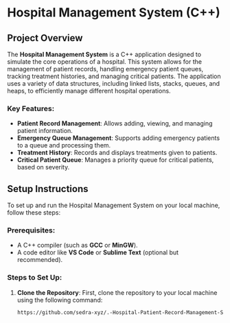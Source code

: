 # Hospital Management System (C++)

## Project Overview

The **Hospital Management System** is a C++ application designed to simulate the core operations of a hospital. This system allows for the management of patient records, handling emergency patient queues, tracking treatment histories, and managing critical patients. The application uses a variety of data structures, including linked lists, stacks, queues, and heaps, to efficiently manage different hospital operations.

### Key Features:
- **Patient Record Management**: Allows adding, viewing, and managing patient information.
- **Emergency Queue Management**: Supports adding emergency patients to a queue and processing them.
- **Treatment History**: Records and displays treatments given to patients.
- **Critical Patient Queue**: Manages a priority queue for critical patients, based on severity.

## Setup Instructions

To set up and run the Hospital Management System on your local machine, follow these steps:

### Prerequisites:
- A C++ compiler (such as **GCC** or **MinGW**).
- A code editor like **VS Code** or **Sublime Text** (optional but recommended).

### Steps to Set Up:
1. **Clone the Repository**:
   First, clone the repository to your local machine using the following command:
   ```bash
   https://github.com/sedra-xyz/.-Hospital-Patient-Record-Management-System.git

